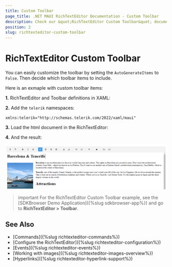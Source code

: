 ```yaml
---
title: Custom Toolbar
page_title: .NET MAUI RichTextEditor Documentation - Custom Toolbar
description: Check our &quot;RichTextEditor Custom Toolbar&quot; documentation article for Telerik RichTextEditor for .NET MAUI control.
position: 2
slug: richtexteditor-custom-toolbar
---
```


# RichTextEditor Custom Toolbar

You can easily customize the toolbar by setting the `AutoGenerateItems` to `False`. Then decide which toolbar items to include.

Here is an exmaple with custom toolbar items: 

**1.** RichTextEditor and Toolbar definitions in XAML:

<snippet id='richtexteditor-custom-toolbar-xaml' />

**2.** Add the `telerik` namespaces:

```XAML
xmlns:telerik="http://schemas.telerik.com/2022/xaml/maui"
```

**3.** Load the html document in the RichTextEditor:

<snippet id='richtexteditor-toolbar-load-source' />

**4.** And the result:

![.NET MAUI RichTextEditor Custom Toolbar](../images/rte-custom-toolbar.png)

>important For the RichTextEditor Custom Toolbar example, see the [SDKBrowser Demo Application]({%slug sdkbrowser-app%}) and go to **RichTextEditor > Toolbar**.

## See Also

- [Commands]({%slug richtexteditor-commands%})
- [Configure the RichTextEditor]({%slug richtexteditor-configuration%})
- [Events]({%slug richtexteditor-events%})
- [Working with images]({%slug richtexteditor-images-overview%})
- [Hyperlinks]({%slug richtexteditor-hyperlink-support%})
